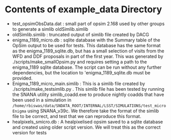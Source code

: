 # Contents of example_data Directory
- test_opsimObsData.dat : small part of opsim 2.168 used by other groups to generate a simlib oldSimlib.simlib
- oldSimlib.simlib : truncated output of simlib file created by DACG 
- enigma_1189_micro.db : sqlite database with the Summary table of the OpSim output to be used for tests. This database has the same format as the enigma_1189_sqlite.db, but has a small selection of visits from the WFD and DDF proposals in part of the first year. This was generated by ./scripts/make_smallOpsim.py and requires setting a path to the enigma_1189 sqlite database. The script can be run without any further dependencies, but the location to 'enigma_1189_sqlite.db must be provided.
- Enigma_1189_micro_main.simlib : This is a simlib file created by ./scripts/make_testsimlib.py . This simlib file has been tested by running the SNANA utility simlib_coadd.exe to produce nightly coadds that have been used in a simulation in `/home/rbiswas/data/SNDATA_ROOT/INTERNAL/LSST/SIMULATIONS/test_microEnigma` using SNANA_v39c. We therefore take the format of the simlib file to be correct, and test that we can reproduce this format.
- healpixels_smicro.db : A healpixelised opsim saved to a sqlite database and created using older script version. We will treat this as the correct version for tests
